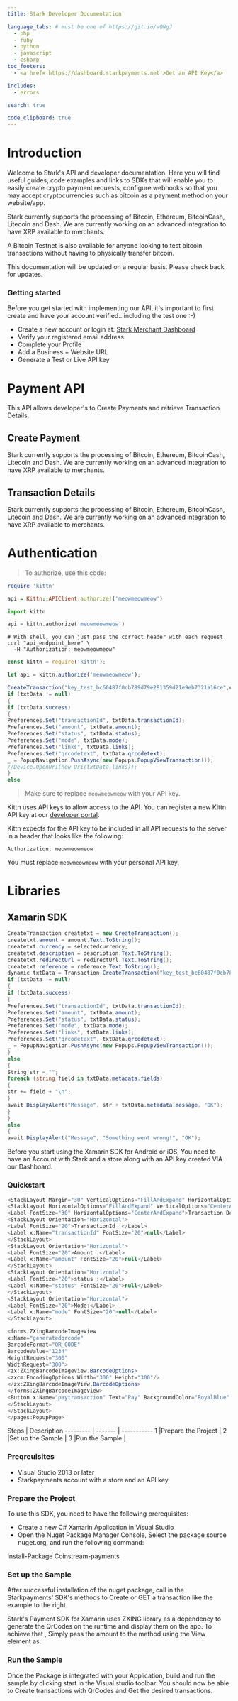 ```yaml
---
title: Stark Developer Documentation

language_tabs: # must be one of https://git.io/vQNgJ
  - php
  - ruby
  - python
  - javascript
  - csharp
toc_footers:
  - <a href='https://dashboard.starkpayments.net'>Get an API Key</a>

includes:
  - errors

search: true

code_clipboard: true
---
```


# Introduction

Welcome to Stark's API and developer documentation. Here you will find useful guides, code examples and links to SDKs that will enable you to easily create crypto payment requests, configure webhooks so that you may accept cryptocurrencies such as bitcoin as a payment method on your website/app.

Stark currently supports the processing of Bitcoin, Ethereum, BitcoinCash, Litecoin and Dash. We are currently working on an advanced integration to have XRP available to merchants.

A Bitcoin Testnet is also available for anyone looking to test bitcoin transactions without having to physically transfer bitcoin.

This documentation will be updated on a regular basis. Please check back for updates.

### Getting started

Before you get started with implementing our API, it's important to first create and have your account verified...including the test one :-)

- Create a new account or login at: <a href='https://dashboard.starkpayments.net'> Stark Merchant Dashboard</a>
- Verify your registered email address
- Complete your Profile
- Add a Business + Website URL
- Generate a Test or Live API key


# Payment API

This API allows developer's to Create Payments and retrieve Transaction Details.

## Create Payment

Stark currently supports the processing of Bitcoin, Ethereum, BitcoinCash, Litecoin and Dash. We are currently working on an advanced integration to have XRP available to merchants.

## Transaction Details

Stark currently supports the processing of Bitcoin, Ethereum, BitcoinCash, Litecoin and Dash. We are currently working on an advanced integration to have XRP available to merchants.

# Authentication

> To authorize, use this code:

```ruby
require 'kittn'

api = Kittn::APIClient.authorize!('meowmeowmeow')
```

```python
import kittn

api = kittn.authorize('meowmeowmeow')
```

```shell
# With shell, you can just pass the correct header with each request
curl "api_endpoint_here" \
  -H "Authorization: meowmeowmeow"
```

```javascript
const kittn = require('kittn');

let api = kittn.authorize('meowmeowmeow');
```

```C#
CreateTransaction("key_test_bc60487f0cb789d79e281359d21e9eb7321a16ce",createtxt);
if (txtData != null)
{
if (txtData.success)
{
Preferences.Set("transactionId", txtData.transactionId);
Preferences.Set("amount", txtData.amount);
Preferences.Set("status", txtData.status);
Preferences.Set("mode", txtData.mode);
Preferences.Set("links", txtData.links);
Preferences.Set("qrcodetext", txtData.qrcodetext);
_ = PopupNavigation.PushAsync(new Popups.PopupViewTransaction());
//Device.OpenUri(new Uri(txtData.links));
}
else
```

> Make sure to replace `meowmeowmeow` with your API key.

Kittn uses API keys to allow access to the API. You can register a new Kittn API key at our [developer portal](http://example.com/developers).

Kittn expects for the API key to be included in all API requests to the server in a header that looks like the following:

`Authorization: meowmeowmeow`

<aside class="notice">
You must replace <code>meowmeowmeow</code> with your personal API key.
</aside>

# Libraries

## Xamarin SDK

```csharp
CreateTransaction createtxt = new CreateTransaction();
createtxt.amount = amount.Text.ToString();
createtxt.currency = selectedcurrency;
createtxt.description = description.Text.ToString();
createtxt.redirectUrl = redirectUrl.Text.ToString();
createtxt.reference = reference.Text.ToString();
dynamic txtData = Transaction.CreateTransaction("key_test_bc60487f0cb789d79e281359d21e9eb7321a16ce",createtxt);
if (txtData != null)
{
if (txtData.success)
{
Preferences.Set("transactionId", txtData.transactionId);
Preferences.Set("amount", txtData.amount);
Preferences.Set("status", txtData.status);
Preferences.Set("mode", txtData.mode);
Preferences.Set("links", txtData.links);
Preferences.Set("qrcodetext", txtData.qrcodetext);
_ = PopupNavigation.PushAsync(new Popups.PopupViewTransaction());
}
else
{
String str = "";
foreach (string field in txtData.metadata.fields)
{
str += field + "\n";
}
await DisplayAlert("Message", str + txtData.metadata.message, "OK");
}
}
else
{
await DisplayAlert("Message", "Something went wrong!", "OK");
```

Before you start using the Xamarin SDK for Android or iOS, You need to have an Account with Stark and a store along with an API key created VIA our Dashboard.

### Quickstart

```csharp
<StackLayout Margin="30" VerticalOptions="FillAndExpand" HorizontalOptions="FillAndExpand">
<StackLayout HorizontalOptions="FillAndExpand" VerticalOptions="CenterAndExpand">
<Label FontSize="30" HorizontalOptions="CenterAndExpand">Transaction Detail</Label>
<StackLayout Orientation="Horizontal">
<Label FontSize="20">TransactionId :</Label>
<Label x:Name="transactionId" FontSize="20">null</Label>
</StackLayout>
<StackLayout Orientation="Horizontal">
<Label FontSize="20">Amount :</Label>
<Label x:Name="amount" FontSize="20">null</Label>
</StackLayout>
<StackLayout Orientation="Horizontal">
<Label FontSize="20">status :</Label>
<Label x:Name="status" FontSize="20">null</Label>
</StackLayout>
<StackLayout Orientation="Horizontal">
<Label FontSize="20">Mode:</Label>
<Label x:Name="mode" FontSize="20">null</Label>
</StackLayout>

<forms:ZXingBarcodeImageView
x:Name="generatedqrcode"
BarcodeFormat="QR_CODE"
BarcodeValue="1234"
HeightRequest="300"
WidthRequest="300">
<zx:ZXingBarcodeImageView.BarcodeOptions>
<zxcm:EncodingOptions Width="300" Height="300"/>
</zx:ZXingBarcodeImageView.BarcodeOptions>
</forms:ZXingBarcodeImageView>
<Button x:Name="paytransaction" Text="Pay" BackgroundColor="RoyalBlue" BorderWidth="1" TextColor="White" BorderColor="DarkBlue" Clicked="paytransaction_Clicked" CornerRadius="15"/>
</StackLayout>
</StackLayout>
</pages:PopupPage>
```


Steps | Description
--------- | ------- | -----------
1 |Prepare the Project | 
2 |Set up the Sample |
3 |Run the Sample |

### Preqreuisites
<ul>
  <li>Visual Studio 2013 or later</li>
  <li>Starkpayments account with a store and an API key</li>
</ul>

###  Prepare the Project

To use this SDK, you need to have the following prerequisites: 
<ul>
  <li>Create a new C# Xamarin Application in Visual Studio</li>
  <li>Open the Nuget Package Manager Console, Select the package source nuget.org, and run the following command:</li>
</ul>
<aside class="success">
Install-Package Coinstream-payments
</aside>

### Set up the Sample
After successful installation of the nuget package, call in the Starkpayments' SDK's methods to Create or GET a transaction like the example to the right.


Stark's Payment SDK for Xamarin uses ZXING library as a dependency to generate the QrCodes on the runtime and display them on the app. To achieve that , Simply pass the amount to the method using the View element as:

### Run the Sample
Once the Package is integrated with your Application, build and run the sample by clicking start in the Visual studio toolbar. You should now be able to Create transactions with QrCodes and Get the desired transactions.





